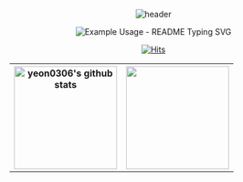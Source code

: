 <div align="center">


![header](https://capsule-render.vercel.app/api?type=waving&color=_hexcode&text=Yeon%20GitHub%20&animation=twinkling&fontSize=60&fontAlignY=40&fontAlign=70&height=250)




<p align="center">
  <img src="https://readme-typing-svg.demolab.com/?lines=Hi+there+!+I'm+HyeYeon;+I'm+a+student.&font=Fira%20Code&center=true&color=6B4C7B&width=380&height=50&duration=4000&pause=1000" alt="Example Usage - README Typing SVG">
</p>


[![Hits](https://hits.seeyoufarm.com/api/count/incr/badge.svg?url=https%3A%2F%2Fgithub.com%2Fyeon0306%2Fhit-counter&count_bg=%23434343&title_bg=%231B1A1A&icon=godotengine.svg&icon_color=%23BED6EE&title=github&edge_flat=false)](https://hits.seeyoufarm.com)

<table>
  <tr>
    <th><a href="https://github.com/yeon0306"><img style="height:180px" src="https://github-readme-stats.vercel.app/api?username=yeon0306&show_icons=true&include_all_commits=true&theme=dark&hide_border=true" alt="yeon0306's github stats" /></a></th>
    <th><a href="https://github.com/yeon0306"><img style="height:180px" src="https://github-readme-stats-sigma-five.vercel.app/api/top-langs/?username=yeon0306&layout=compact&theme=dark&hide_border=true"/></a></th>
  </tr>
</table>


<!--
**yeon0306/yeon0306** is a ✨ _special_ ✨ repository because its `README.md` (this file) appears on your GitHub profile.

Here are some ideas to get you started:

- 🔭 I’m currently working on ...
- 🌱 I’m currently learning ...
- 👯 I’m looking to collaborate on ...
- 🤔 I’m looking for help with ...
- 💬 Ask me about ...
- 📫 How to reach me: ...
- 😄 Pronouns: ...
- ⚡ Fun fact: ...
-->
